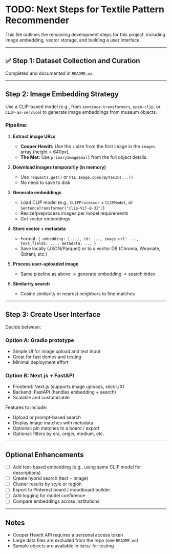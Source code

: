 # TODO: Next Steps for Textile Pattern Recommender

This file outlines the remaining development steps for this project, including image embedding, vector storage, and building a user interface.

---

## ✅ Step 1: Dataset Collection and Curation

Completed and documented in `README.md`.

---

## Step 2: Image Embedding Strategy

Use a CLIP-based model (e.g., from `sentence-transformers`, `open-clip`, or `CLIP-as-service`) to generate image embeddings from museum objects.

### Pipeline:

1. **Extract image URLs**

   - **Cooper Hewitt:** Use the `z` size from the first image in the `images` array (height = 640px).
   - **The Met:** Use `primaryImageSmall` from the full object details.

2. **Download images temporarily (in memory)**

   - Use `requests.get()` or `PIL.Image.open(BytesIO(...))`
   - No need to save to disk

3. **Generate embeddings**

   - Load CLIP model (e.g., `CLIPProcessor` + `CLIPModel`, or `SentenceTransformer("clip-ViT-B-32")`)
   - Resize/preprocess images per model requirements
   - Get vector embeddings

4. **Store vector + metadata**

   - Format: `{ embedding: [...], id: ..., image_url: ..., text_fields: ..., metadata: ... }`
   - Save locally (JSON/Parquet) or to a vector DB (Chroma, Weaviate, Qdrant, etc.)

5. **Process user-uploaded image**

   - Same pipeline as above → generate embedding → search index

6. **Similarity search**
   - Cosine similarity or nearest neighbors to find matches

---

## Step 3: Create User Interface

Decide between:

### Option A: **Gradio prototype**

- Simple UI for image upload and text input
- Great for fast demos and testing
- Minimal deployment effort

### Option B: **Next.js + FastAPI**

- Frontend: Next.js (supports image uploads, slick UX)
- Backend: FastAPI (handles embedding + search)
- Scalable and customizable

Features to include:

- Upload or prompt-based search
- Display image matches with metadata
- Optional: pin matches to a board / export
- Optional: filters by era, origin, medium, etc.

---

## Optional Enhancements

- [ ] Add text-based embedding (e.g., using same CLIP model for descriptions)
- [ ] Create hybrid search (text + image)
- [ ] Cluster results by style or region
- [ ] Export to Pinterest board / moodboard builder
- [ ] Add logging for model confidence
- [ ] Compare embeddings across institutions

---

## Notes

- Cooper Hewitt API requires a personal access token
- Large data files are excluded from the repo (see `README.md`)
- Sample objects are available in `data/` for testing
